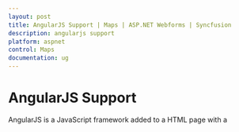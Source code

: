 ```yaml
---
layout: post
title: AngularJS Support | Maps | ASP.NET Webforms | Syncfusion
description: angularjs support
platform: aspnet
control: Maps
documentation: ug
---
```


# AngularJS Support

AngularJS is a JavaScript framework added to a HTML page with a <script> tag. It extends HTML attributes with directives and binds data to HTML with expressions. AngularJS directives allow you to specify custom and reusable HTML tags that moderate the behavior of certain elements. Angular binding uses directives to plug its action into the page. Directives, all prefaced with ng-, are placed in HTML attributes. To know more about Angular binding refer to: <http://help.syncfusion.com/js/angularjs>

Apply the plugin and property assigning the Map element through the directive that starts with the letter “e-“.  The following code illustrates how to bind data to the Map component through Angular support.



{% highlight html %}





   <div ng-controller="MapController"> 

       <div id="AngularMap" style="width:700px;height:400px" ej-map e-zoomsettings-enablezoom="enableZoom">

          <div e-layers>

              <div e-layer e-shapedata="shapeData" e-shapesettings-fill="nfill" e-shapesettings-strokethickness="strokeThickness" e-shapesettings-stroke="stroke" >

              </div>

          </div>

       </div>	                     

       <div>

           Shape Color:  <input type="text" id="Text11" ng-model="fill" style="width: 110px">

       </div>  

   </div>

   angular.module('SyncApp', ['ejangular'])

               .controller('MapController', function ($scope) {                  

                   $scope.enableZoom = true,                                    

                   $scope.shapeData = world_map;            

                   $scope.fill = "#4E7EC4";

                   $scope.strokeThickness = "0.5";

                   $scope.stroke = "white";                               

               });    



{% endhighlight %}


![](AngularJS-Support_images/AngularJS-Support_img1.png)

AngularJS Support Map
{:.caption} 



